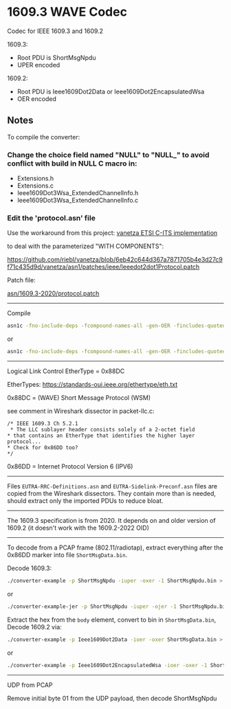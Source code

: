 # 1609.3 WAVE Codec 

Codec for IEEE 1609.3 and 1609.2

1609.3: 
* Root PDU is ShortMsgNpdu
* UPER encoded

1609.2: 
  * Root PDU is Ieee1609Dot2Data or Ieee1609Dot2EncapsulatedWsa
  * OER encoded

## Notes

To compile the converter:

### Change the choice field named "NULL" to "NULL_" to avoid conflict with build in NULL C macro in:

* Extensions.h
* Extensions.c
* Ieee1609Dot3Wsa_ExtendedChannelInfo.h
* Ieee1609Dot3Wsa_ExtendedChannelInfo.c

### Edit the 'protocol.asn' file

Use the workaround from this project:
[vanetza ETSI C-ITS implementation](https://github.com/riebl/vanetza)

to deal with the parameterized "WITH COMPONENTS":

https://github.com/riebl/vanetza/blob/6eb42c644d367a7871705b4e3d27c9f71c435d9d/vanetza/asn1/patches/ieee/Ieeedot2dot1Protocol.patch

Patch file:

[asn/1609.3-2020/protocol.patch](asn/1609.3-2020/protocol.patch)

---

Compile

```bash
asn1c -fno-include-deps -fcompound-names-all -gen-OER -fincludes-quoted -pdu=all ../../asn/1609.3-2020/*.asn
```
or
```bash
asn1c -fno-include-deps -fcompound-names-all -gen-OER -fincludes-quoted -pdu=auto ../../asn/1609.3-2020/*.asn
```
---

Logical Link Control EtherType = 0x88DC

EtherTypes: https://standards-oui.ieee.org/ethertype/eth.txt

0x88DC = (WAVE) Short Message Protocol (WSM) 

see comment in Wireshark dissector in packet-llc.c:

	/* IEEE 1609.3 Ch 5.2.1
	 * The LLC sublayer header consists solely of a 2-octet field
	* that contains an EtherType that identifies the higher layer protocol...
	* Check for 0x86DD too?
	*/

0x86DD = Internet Protocol Version 6 (IPV6)

---

Files `EUTRA-RRC-Definitions.asn` and `EUTRA-Sidelink-Preconf.asn` files are copied from the Wireshark dissectors.
They contain more than is needed, should extract only the imported PDUs to reduce bloat.

---

The 1609.3 specification is from 2020.  It depends on and older version of 1609.2 
(it doesn't work with the 1609.2-2022 OID)

---

To decode from a PCAP frame (802.11/radiotap), extract everything after the 
0x86DD marker into file `ShortMsgData.bin`.

Decode 1609.3:
```bash
./converter-example -p ShortMsgNpdu -iuper -oxer -1 ShortMsgNpdu.bin > ShortMsgNpdu.xml
```

or 

```bash
./converter-example-jer -p ShortMsgNpdu -iuper -ojer -1 ShortMsgNpdu.bin
```

Extract the hex from the `body` element, convert to bin in `ShortMsgData.bin`, Decode 1609.2 via:
```bash
./converter-example -p Ieee1609Dot2Data -ioer -oxer ShortMsgData.bin > ShortMsgData.xml
```
or
```bash
./converter-example -p Ieee1609Dot2EncapsulatedWsa -ioer -oxer -1 ShortMsgData.bin
```

---

UDP from PCAP

Remove initial byte 01 from the UDP payload, then decode ShortMsgNpdu
